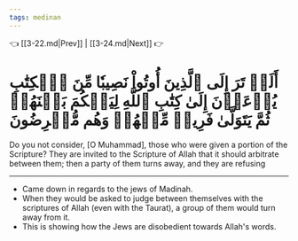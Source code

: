 ```yaml
---
tags: medinan
---
```


👈 [[3-22.md|Prev]] | [[3-24.md|Next]] 👉

# أَلَمۡ تَرَ إِلَى ٱلَّذِينَ أُوتُواْ نَصِيبٗا مِّنَ ٱلۡكِتَٰبِ يُدۡعَوۡنَ إِلَىٰ كِتَٰبِ ٱللَّهِ لِيَحۡكُمَ بَيۡنَهُمۡ ثُمَّ يَتَوَلَّىٰ فَرِيقٞ مِّنۡهُمۡ وَهُم مُّعۡرِضُونَ

Do you not consider, [O Muhammad], those who were given a portion of the Scripture? They are invited to the Scripture of Allah that it should arbitrate between them; then a party of them turns away, and they are refusing

---
- Came down in regards to the jews of Madinah.
- When they would be asked to judge between themselves with the scriptures of Allah (even with the Taurat), a group of them would turn away from it. 
- This is showing how the Jews are disobedient towards Allah's words.
